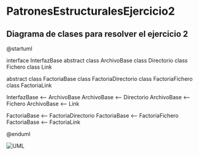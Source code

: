 # PatronesEstructuralesEjercicio2


## Diagrama de clases para resolver el ejercicio 2
@startuml

interface InterfazBase
abstract class ArchivoBase
class Directorio
class Fichero
class Link

abstract class FactoriaBase
class FactoriaDirectorio
class FactoriaFichero
class FactoriaLink

InterfazBase <-- ArchivoBase
ArchivoBase <-- Directorio
ArchivoBase <-- Fichero
ArchivoBase <-- Link 

FactoriaBase <-- FactoriaDirectorio
FactoriaBase <-- FactoriaFichero
FactoriaBase <-- FactoriaLink

@enduml


![UML](http://www.plantuml.com/plantuml/png/RP512W8n34NtEKKlC3TmCOeC25uYniW4nocaqOMdLwS6QiPT-dxw_o_jYw7Q_JO1o6oi5oHEXpezTrWOy5HCaIpHXAMahT8eZxn8bUn5cIohv2yOX4PMFnrbla9q6N2vWOsDevMT2zKsqchVDawRhlkfwRDhJKAKF2FoJqe2y53d_qh7dT1_lH2UqlDyVl_72m00)
